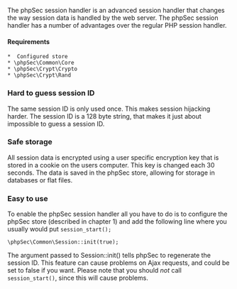 The phpSec session handler is an advanced session handler that changes the way session data is handled by the web server. The phpSec session handler has a number of advantages over the regular PHP session handler.

#### Requirements ####
    *  Configured store
    * \phpSec\Common\Core
    * \phpSec\Crypt\Crypto
    * \phpSec\Crypt\Rand

### Hard to guess session ID ###
The same session ID is only used once. This makes session hijacking harder. The session ID is a 128 byte string, that makes it just about impossible to guess a session ID.

### Safe storage ###
All session data is encrypted using a user specific encryption key that is stored in a cookie on the users computer. This key is changed each 30 seconds. The data is saved in the phpSec store, allowing for storage in databases or flat files.

### Easy to use ###
To enable the phpSec session handler all you have to do is to configure the phpSec store (described in chapter 1) and add the following line where you usually would put `session_start();`

    \phpSec\Common\Session::init(true);

The argument passed to Session::init() tells phpSec to regenerate the session ID. This feature can cause problems on Ajax requests, and could be set to false if you want.
Please note that you should *not* call `session_start()`, since this will cause problems.
